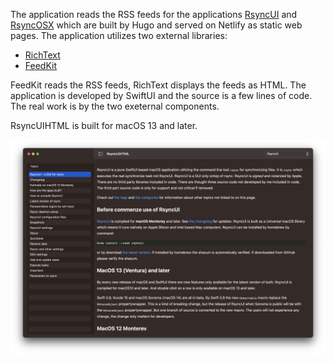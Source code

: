 The application reads the RSS feeds for the applications [RsyncUI](https://rsyncui.netlify.app/) and  [RsyncOSX](https://rsyncosx.netlify.app/) which are built by Hugo and served on Netlify as static web pages. The application utilizes two external libraries:

- [RichText](https://github.com/NuPlay/RichText)
- [FeedKit](https://github.com/nmdias/FeedKit)

FeedKit reads the RSS feeds, RichText displays the feeds as HTML. The application is developed by SwiftUI and the source is a few lines of code. The real work is by the two exeternal components.

RsyncUIHTML is built for macOS 13 and later.

![](images/rsyncuihtml.png)
